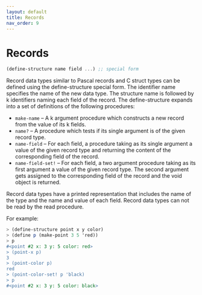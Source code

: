 ```yaml
---
layout: default
title: Records
nav_order: 9
---
```


# Records

```scheme
(define-structure name field ...) ;; special form
```

Record data types similar to Pascal records and C struct types can be defined
using the define-structure special form. The identifier name specifies the name
of the new data type. The structure name is followed by k identifiers naming
each field of the record. The define-structure expands into a set of definitions
of the following procedures:

- `make-name` – A k argument procedure which constructs a new record from the
value of its k fields.
- `name?` – A procedure which tests if its single argument is of the given
record type.
- `name-field` – For each field, a procedure taking as its single argument a
value of the given record type and returning the content of the corresponding
field of the record.
- `name-field-set!` – For each field, a two argument procedure taking as its
first argument a value of the given record type. The second argument gets
assigned to the corresponding field of the record and the void object is
returned.

Record data types have a printed representation that includes the name of the
type and the name and value of each field. Record data types can not be read by
the read procedure.

For example:

```scheme
> (define-structure point x y color)
> (define p (make-point 3 5 'red))
> p
#<point #2 x: 3 y: 5 color: red>
> (point-x p)
3
> (point-color p)
red
> (point-color-set! p 'black)
> p
#<point #2 x: 3 y: 5 color: black>
```
